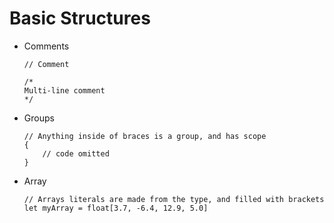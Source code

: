 # Basic Structures
- Comments
    ```
    // Comment
    
    /*
    Multi-line comment
    */
    ```
- Groups
    ```
    // Anything inside of braces is a group, and has scope 
    {
        // code omitted
    }
    ```
- Array
    ```
    // Arrays literals are made from the type, and filled with brackets
    let myArray = float[3.7, -6.4, 12.9, 5.0]
    ```
